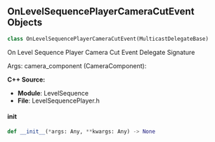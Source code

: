 ## OnLevelSequencePlayerCameraCutEvent Objects

```python
class OnLevelSequencePlayerCameraCutEvent(MulticastDelegateBase)
```

On Level Sequence Player Camera Cut Event  Delegate Signature

Args:
    camera_component (CameraComponent):

**C++ Source:**

- **Module**: LevelSequence
- **File**: LevelSequencePlayer.h

<a id="unreal.OnLevelSequencePlayerCameraCutEvent.__init__"></a>

#### __init__

```python
def __init__(*args: Any, **kwargs: Any) -> None
```

<a id="unreal.MockDataMeshTrackerComponent_OnMockDataMeshTrackerUpdated"></a>